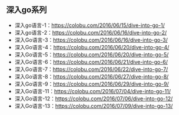 ## 深入go系列
* 深入go语言-1：https://colobu.com/2016/06/15/dive-into-go-1/
* 深入go语言-2：https://colobu.com/2016/06/16/dive-into-go-2/
* 深入Go语言-3：https://colobu.com/2016/06/16/dive-into-go-3/
* 深入Go语言-4：https://colobu.com/2016/06/20/dive-into-go-4/
* 深入Go语言-5：https://colobu.com/2016/06/20/dive-into-go-5/
* 深入Go语言-6：https://colobu.com/2016/06/21/dive-into-go-6/
* 深入Go语言-7：https://colobu.com/2016/06/22/dive-into-go-7/
* 深入Go语言-8：https://colobu.com/2016/06/27/dive-into-go-8/
* 深入Go语言-9：https://colobu.com/2016/06/29/dive-into-go-9/
* 深入Go语言-11：https://colobu.com/2016/07/04/dive-into-go-11/
* 深入Go语言-12：https://colobu.com/2016/07/06/dive-into-go-12/
* 深入Go语言-13：https://colobu.com/2016/07/09/dive-into-go-13/
